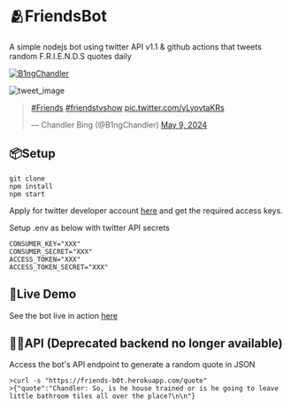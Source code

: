 # 🫂FriendsBot

A simple nodejs bot using twitter API v1.1 & github actions that tweets random F.R.I.E.N.D.S quotes daily

[![B1ngChandler](https://pbs.twimg.com/profile_images/1349769390128988161/frXJP7k4_400x400.jpg)](https://twitter.com/B1ngChandler)

![tweet_image](https://pbs.twimg.com/media/GNKhEx2XMAAR0l-?format=png&name=small)
<div>
  <blockquote class="twitter-tweet"><p lang="qme" dir="ltr"><a href="https://twitter.com/hashtag/Friends?src=hash&amp;ref_src=twsrc%5Etfw">#Friends</a> <a href="https://twitter.com/hashtag/friendstvshow?src=hash&amp;ref_src=twsrc%5Etfw">#friendstvshow</a> <a href="https://t.co/yLyovtaKRs">pic.twitter.com/yLyovtaKRs</a></p>&mdash; Chandler Bing (@B1ngChandler) <a href="https://twitter.com/B1ngChandler/status/1788669107400737134?ref_src=twsrc%5Etfw">May 9, 2024</a>
  </blockquote>
</div>


## 📦Setup

```
git clone
npm install
npm start
```

Apply for twitter developer account [here](https://developer.twitter.com/en/apply-for-access) and get the required access keys.

Setup .env as below with twitter API secrets
```
CONSUMER_KEY="XXX"
CONSUMER_SECRET="XXX"
ACCESS_TOKEN="XXX"
ACCESS_TOKEN_SECRET="XXX"

```

## 🚀Live Demo

See the bot live in action [here](https://www.twitter.com/B1ngChandler)

## 👨‍🍳API (Deprecated backend no longer available)

Access the bot's API endpoint to generate a random quote in JSON
```
>curl -s "https://friends-b0t.herokuapp.com/quote"
>{"quote":"Chandler: So, is he house trained or is he going to leave little bathroom tiles all over the place?\n\n"}
```

